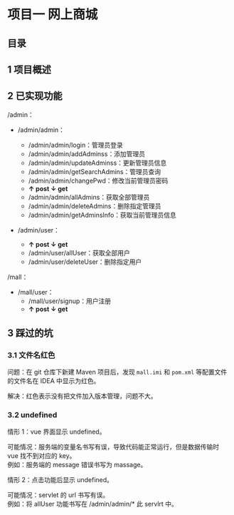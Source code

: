 # 项目一 网上商城

## 目录

## 1 项目概述


## 2 已实现功能

/admin：
- /admin/admin：
    - /admin/admin/login：管理员登录
    - /admin/admin/addAdminss：添加管理员
    - /admin/admin/updateAdminss：更新管理员信息
    - /admin/admin/getSearchAdmins：管理员查询
    - /admin/admin/changePwd：修改当前管理员密码
    - **↑ post ↓ get**
    - /admin/admin/allAdmins：获取全部管理员
    - /admin/admin/deleteAdmins：删除指定管理员
    - /admin/admin/getAdminsInfo：获取当前管理员信息

- /admin/user：
    - **↑ post ↓ get**
    - /admin/user/allUser：获取全部用户
    - /admin/user/deleteUser：删除指定用户

/mall：
- /mall/user：
  - /mall/user/signup：用户注册
  - **↑ post ↓ get**




## 3 踩过的坑

### 3.1 文件名红色

问题：在 git 仓库下新建 Maven 项目后，发现 `mall.imi` 和 `pom.xml` 等配置文件的文件名在 IDEA 中显示为红色。

解决：红色表示没有把文件加入版本管理，问题不大。

### 3.2 undefined

情形 1：vue 界面显示 undefined。

可能情况：服务端的变量名书写有误，导致代码能正常运行，但是数据传输时 vue 找不到对应的 key。  
例如：服务端的 message 错误书写为 massage。

情形 2：点击功能后显示 undefined。  

可能情况：servlet 的 url 书写有误。  
例如：将 allUser 功能书写在 /admin/admin/* 此 servlrt 中。